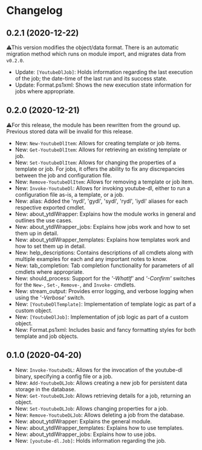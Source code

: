 ﻿# Changelog
## 0.2.1 (2020-12-22)
⚠This version modifies the object/data format. There is an automatic migration method which runs on module import, and migrates data from `v0.2.0`.
 - Update: `[YoutubeDlJob]`: Holds information regarding the last execution of the job; the date-time of the last run and its success state.
 - Update: Format.ps1xml: Shows the new execution state information for jobs where appropriate.
## 0.2.0 (2020-12-21)
⚠For this release, the module has been rewritten from the ground up. Previous stored data will be invalid for this release.
 - New: `New-YoutubeDlItem`: Allows for creating template or job items.
 - New: `Get-YoutubeDlItem`: Allows for retrieving an existing template or job.
 - New: `Set-YoutubeDlItem`: Allows for changing the properties of a template or job. For jobs, it offers the ability to fix any discrepancies between the job and configuration file.
 - New: `Remove-YoutubeDlItem`: Allows for removing a template or job item.
 - New: `Invoke-YoutubeDl`: Allows for invoking youtube-dl, either to run a configuration file as-is, a template, or a job.
 - New: alias: Added the 'nydl', 'gydl', 'sydl', 'rydl', 'iydl' aliases for each respective exported cmdlet.
 - New: about_ytdlWrapper: Explains how the module works in general and outlines the use cases.
 - New: about_ytdlWrapper_jobs: Explains how jobs work and how to set them up in detail.
 - New: about_ytdlWrapper_templates: Explains how templates work and how to set them up in detail.
 - New: help_descriptions: Contains descriptions of all cmdlets along with multiple examples for each and any important notes to know.
 - New: tab_completion: Tab completion functionality for parameters of all cmdlets where appropriate.
 - New: should_process: Support for the *'-WhatIf'* and *'-Confirm'* switches for the `New-`, `Set-`, `Remove-`, and `Invoke-` cmdlets.
 - New: stream_output: Provides error logging, and verbose logging when using the *'-Verbose'* switch.
 - New: `[YoutubeDlTemplate]`: Implementation of template logic as part of a custom object.
 - New: `[YoutubeDlJob]`: Implementation of job logic as part of a custom object.
 - New: Format.ps1xml: Includes basic and fancy formatting styles for both template and job objects.
## 0.1.0 (2020-04-20)
 - New: `Invoke-YoutubeDL`: Allows for the invocation of the youtube-dl binary, specifying a config file or a job.
 - New: `Add-YoutubeDLJob`: Allows creating a new job for persistent data storage in the database.
 - New: `Get-YoutubeDLJob`: Allows retrieving details for a job, returning an object.
 - New: `Set-YoutubeDLJob`: Allows changing properties for a job.
 - New: `Remove-YoutubeDLJob`: Allows deleting a job from the database.
 - New: about_ytdlWrapper: Explains the general module.
 - New: about_ytdlWrapper_templates: Explains how to use templates.
 - New: about_ytdlWrapper_jobs: Explains how to use jobs.
 - New: `[youtube-dl.Job]`: Holds information regarding the job.

